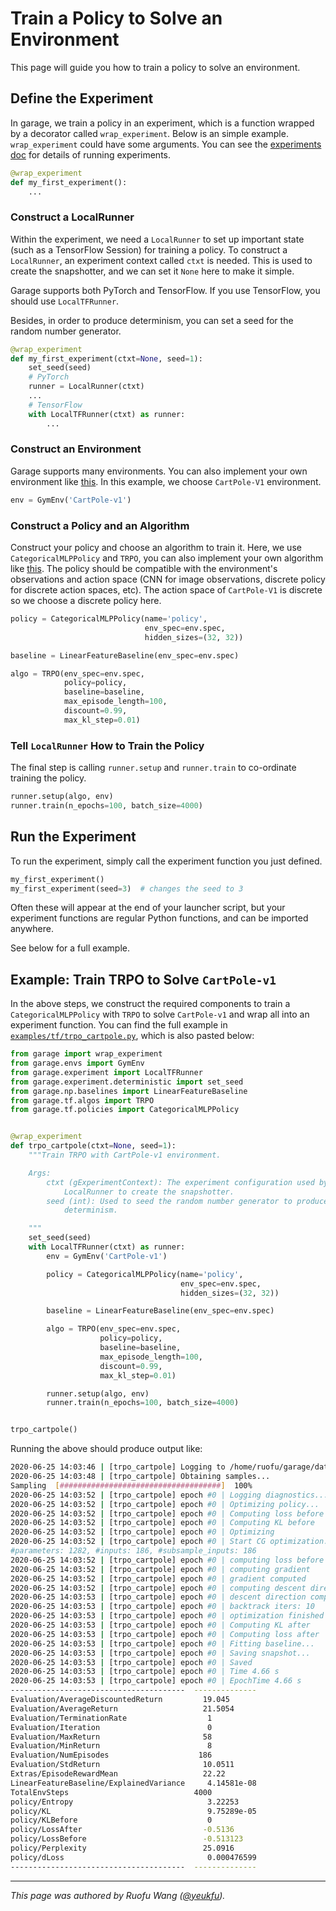 # Train a Policy to Solve an Environment

This page will guide you how to train a policy to solve an environment.

## Define the Experiment

In garage, we train a policy in an experiment, which is a function wrapped by a
decorator called `wrap_experiment`. Below is an simple example.
`wrap_experiment` could have some arguments. You can see the [experiments doc](experiments)
for details of running experiments.

```py
@wrap_experiment
def my_first_experiment():
    ...
```

### Construct a LocalRunner

Within the experiment, we need a `LocalRunner` to set up important state (such
as a TensorFlow Session) for training a policy. To construct a `LocalRunner`, an
experiment context called `ctxt` is needed. This is used to create the
snapshotter, and we can set it `None` here to make it simple.

Garage supports both PyTorch and TensorFlow. If you use TensorFlow, you should
use `LocalTFRunner`.

Besides, in order to produce determinism, you can set a seed for the random
number generator.

```py
@wrap_experiment
def my_first_experiment(ctxt=None, seed=1):
    set_seed(seed)
    # PyTorch
    runner = LocalRunner(ctxt)
    ...
    # TensorFlow
    with LocalTFRunner(ctxt) as runner:
        ...
```

### Construct an Environment

Garage supports many environments. You can also implement your own environment
like [this](implement_env). In this example, we choose `CartPole-V1`
environment.

```py
env = GymEnv('CartPole-v1')
```

### Construct a Policy and an Algorithm

Construct your policy and choose an algorithm to train it. Here, we use
`CategoricalMLPPolicy` and `TRPO`, you can also implement your own algorithm
like [this](implement_algo). The policy should be compatible with the
environment's observations and action space (CNN for image observations,
discrete policy for discrete action spaces, etc). The action space of
`CartPole-V1` is discrete so we choose a discrete policy here.

```py
policy = CategoricalMLPPolicy(name='policy',
                              env_spec=env.spec,
                              hidden_sizes=(32, 32))

baseline = LinearFeatureBaseline(env_spec=env.spec)

algo = TRPO(env_spec=env.spec,
            policy=policy,
            baseline=baseline,
            max_episode_length=100,
            discount=0.99,
            max_kl_step=0.01)
```

### Tell `LocalRunner` How to Train the Policy

The final step is calling `runner.setup` and `runner.train` to co-ordinate
training the policy.

```py
runner.setup(algo, env)
runner.train(n_epochs=100, batch_size=4000)
```

## Run the Experiment

To run the experiment, simply call the experiment function you just defined.

```py
my_first_experiment()
my_first_experiment(seed=3)  # changes the seed to 3
```

Often these will appear at the end of your launcher script, but your experiment
functions are regular Python functions, and can be imported anywhere.

See below for a full example.

## Example: Train TRPO to Solve `CartPole-v1`

In the above steps, we construct the required components to train a
`CategoricalMLPPolicy` with `TRPO` to solve `CartPole-v1` and wrap all into an
experiment function. You can find the full example in [`examples/tf/trpo_cartpole.py`](https://github.com/rlworkgroup/garage/blob/master/examples/tf/trpo_cartpole.py),
which is also pasted below:

```py
from garage import wrap_experiment
from garage.envs import GymEnv
from garage.experiment import LocalTFRunner
from garage.experiment.deterministic import set_seed
from garage.np.baselines import LinearFeatureBaseline
from garage.tf.algos import TRPO
from garage.tf.policies import CategoricalMLPPolicy


@wrap_experiment
def trpo_cartpole(ctxt=None, seed=1):
    """Train TRPO with CartPole-v1 environment.

    Args:
        ctxt (gExperimentContext): The experiment configuration used by
            LocalRunner to create the snapshotter.
        seed (int): Used to seed the random number generator to produce
            determinism.

    """
    set_seed(seed)
    with LocalTFRunner(ctxt) as runner:
        env = GymEnv('CartPole-v1')

        policy = CategoricalMLPPolicy(name='policy',
                                      env_spec=env.spec,
                                      hidden_sizes=(32, 32))

        baseline = LinearFeatureBaseline(env_spec=env.spec)

        algo = TRPO(env_spec=env.spec,
                    policy=policy,
                    baseline=baseline,
                    max_episode_length=100,
                    discount=0.99,
                    max_kl_step=0.01)

        runner.setup(algo, env)
        runner.train(n_epochs=100, batch_size=4000)


trpo_cartpole()
```

Running the above should produce output like:

```sh
2020-06-25 14:03:46 | [trpo_cartpole] Logging to /home/ruofu/garage/data/local/experiment/trpo_cartpole_4
2020-06-25 14:03:48 | [trpo_cartpole] Obtaining samples...
Sampling  [####################################]  100%
2020-06-25 14:03:52 | [trpo_cartpole] epoch #0 | Logging diagnostics...
2020-06-25 14:03:52 | [trpo_cartpole] epoch #0 | Optimizing policy...
2020-06-25 14:03:52 | [trpo_cartpole] epoch #0 | Computing loss before
2020-06-25 14:03:52 | [trpo_cartpole] epoch #0 | Computing KL before
2020-06-25 14:03:52 | [trpo_cartpole] epoch #0 | Optimizing
2020-06-25 14:03:52 | [trpo_cartpole] epoch #0 | Start CG optimization:
#parameters: 1282, #inputs: 186, #subsample_inputs: 186
2020-06-25 14:03:52 | [trpo_cartpole] epoch #0 | computing loss before
2020-06-25 14:03:52 | [trpo_cartpole] epoch #0 | computing gradient
2020-06-25 14:03:52 | [trpo_cartpole] epoch #0 | gradient computed
2020-06-25 14:03:52 | [trpo_cartpole] epoch #0 | computing descent direction
2020-06-25 14:03:53 | [trpo_cartpole] epoch #0 | descent direction computed
2020-06-25 14:03:53 | [trpo_cartpole] epoch #0 | backtrack iters: 10
2020-06-25 14:03:53 | [trpo_cartpole] epoch #0 | optimization finished
2020-06-25 14:03:53 | [trpo_cartpole] epoch #0 | Computing KL after
2020-06-25 14:03:53 | [trpo_cartpole] epoch #0 | Computing loss after
2020-06-25 14:03:53 | [trpo_cartpole] epoch #0 | Fitting baseline...
2020-06-25 14:03:53 | [trpo_cartpole] epoch #0 | Saving snapshot...
2020-06-25 14:03:53 | [trpo_cartpole] epoch #0 | Saved
2020-06-25 14:03:53 | [trpo_cartpole] epoch #0 | Time 4.66 s
2020-06-25 14:03:53 | [trpo_cartpole] epoch #0 | EpochTime 4.66 s
---------------------------------------  --------------
Evaluation/AverageDiscountedReturn         19.045
Evaluation/AverageReturn                   21.5054
Evaluation/TerminationRate                  1
Evaluation/Iteration                        0
Evaluation/MaxReturn                       58
Evaluation/MinReturn                        8
Evaluation/NumEpisodes                    186
Evaluation/StdReturn                       10.0511
Extras/EpisodeRewardMean                   22.22
LinearFeatureBaseline/ExplainedVariance     4.14581e-08
TotalEnvSteps                            4000
policy/Entropy                              3.22253
policy/KL                                   9.75289e-05
policy/KLBefore                             0
policy/LossAfter                           -0.5136
policy/LossBefore                          -0.513123
policy/Perplexity                          25.0916
policy/dLoss                                0.000476599
---------------------------------------  --------------
```

----

*This page was authored by Ruofu Wang ([@yeukfu](https://github.com/yeukfu)).*
